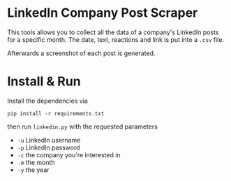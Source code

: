 # LinkedIn Company Post Scraper

This tools allows you to collect all the data of a company's LinkedIn posts for a specific month.
The date, text, reactions and link is put into a `.csv` file.

Afterwards a screenshot of each post is generated.

# Install & Run

Install the dependencies via

```
pip install -r requirements.txt
```

then run `linkedin.py` with the requested parameters
* `-u` LinkedIn username
* `-p` LinkedIn password
* `-c` the company you're interested in
* `-m` the month
* `-y` the year
